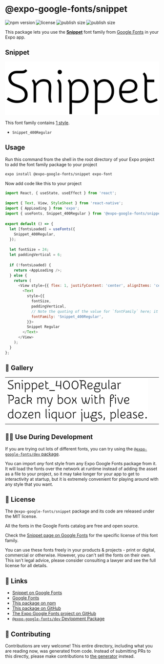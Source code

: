 # @expo-google-fonts/snippet

![npm version](https://flat.badgen.net/npm/v/@expo-google-fonts/snippet)
![license](https://flat.badgen.net/github/license/expo/google-fonts)
![publish size](https://flat.badgen.net/packagephobia/install/@expo-google-fonts/snippet)
![publish size](https://flat.badgen.net/packagephobia/publish/@expo-google-fonts/snippet)

This package lets you use the [**Snippet**](https://fonts.google.com/specimen/Snippet) font family from [Google Fonts](https://fonts.google.com/) in your Expo app.

## Snippet

![Snippet](./font-family.png)

This font family contains [1 style](#-gallery).

- `Snippet_400Regular`

## Usage

Run this command from the shell in the root directory of your Expo project to add the font family package to your project
```sh
expo install @expo-google-fonts/snippet expo-font
```

Now add code like this to your project
```js
import React, { useState, useEffect } from 'react';

import { Text, View, StyleSheet } from 'react-native';
import { AppLoading } from 'expo';
import { useFonts, Snippet_400Regular } from '@expo-google-fonts/snippet';

export default () => {
  let [fontsLoaded] = useFonts({
    Snippet_400Regular,
  });

  let fontSize = 24;
  let paddingVertical = 6;

  if (!fontsLoaded) {
    return <AppLoading />;
  } else {
    return (
      <View style={{ flex: 1, justifyContent: 'center', alignItems: 'center' }}>
        <Text
          style={{
            fontSize,
            paddingVertical,
            // Note the quoting of the value for `fontFamily` here; it expects a string!
            fontFamily: 'Snippet_400Regular',
          }}>
          Snippet Regular
        </Text>
      </View>
    );
  }
};

```

## 🔡 Gallery


||||
|-|-|-|
|![Snippet_400Regular](./Snippet_400Regular.ttf.png)||||


## 👩‍💻 Use During Development

If you are trying out lots of different fonts, you can try using the [`@expo-google-fonts/dev` package](https://github.com/expo/google-fonts/tree/master/font-packages/dev#readme).

You can import *any* font style from any Expo Google Fonts package from it. It will load the fonts
over the network at runtime instead of adding the asset as a file to your project, so it may take longer
for your app to get to interactivity at startup, but it is extremely convenient
for playing around with any style that you want.

## 📖 License

The `@expo-google-fonts/snippet` package and its code are released under the MIT license.

All the fonts in the Google Fonts catalog are free and open source.

Check the [Snippet page on Google Fonts](https://fonts.google.com/specimen/Snippet) for the specific license of this font family.

You can use these fonts freely in your products & projects - print or digital, commercial or otherwise. However, you can't sell the fonts on their own. This isn't legal advice, please consider consulting a lawyer and see the full license for all details.

## 🔗 Links

- [Snippet on Google Fonts](https://fonts.google.com/specimen/Snippet)
- [Google Fonts](https://fonts.google.com/)
- [This package on npm](https://www.npmjs.com/package/@expo-google-fonts/snippet)
- [This package on GitHub](https://github.com/expo/google-fonts/tree/master/font-packages/snippet)
- [The Expo Google Fonts project on GitHub](https://github.com/expo/google-fonts)
- [`@expo-google-fonts/dev` Devlopment Package](https://github.com/expo/google-fonts/tree/master/font-packages/dev)

## 🤝 Contributing

Contributions are very welcome! This entire directory, including what you are reading now, was generated from code. Instead of submitting PRs to this directly, please make contributions to [the generator](https://github.com/expo/google-fonts/tree/master/packages/generator) instead.
